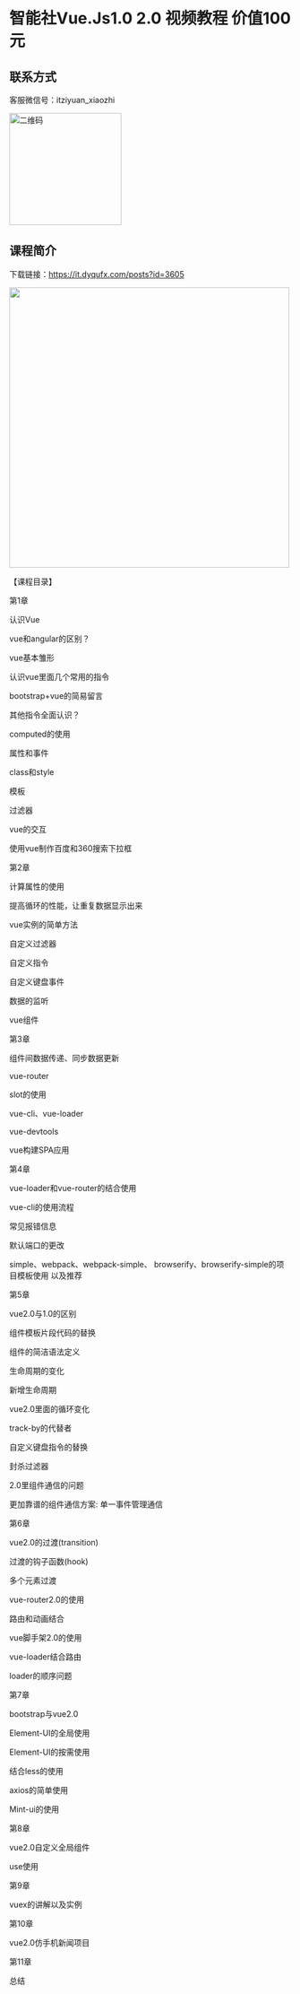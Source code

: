 # 智能社Vue.Js1.0 2.0 视频教程 价值100元

## 联系方式

客服微信号：itziyuan_xiaozhi

<img src="https://ziyuanyun.oss-cn-guangzhou.aliyuncs.com/common/20240614073449/666b82192834a.jpg" width="200" height="200" alt="二维码">

## 课程简介

下载链接：https://it.dyqufx.com/posts?id=3605

<img src="https://ziyuanyun.oss-cn-guangzhou.aliyuncs.com/yun/20240515185235/664493f3b4e65.jpg" width="500" alt="">

  

 【课程目录】

 第1章

 认识Vue

 vue和angular的区别？

 vue基本雏形

 认识vue里面几个常用的指令

 bootstrap+vue的简易留言

 其他指令全面认识？

 computed的使用

 属性和事件

 class和style

 模板

 过滤器

 vue的交互

 使用vue制作百度和360搜索下拉框

 第2章

 计算属性的使用

 提高循环的性能，让重复数据显示出来

 vue实例的简单方法

 自定义过滤器

 自定义指令

 自定义键盘事件

 数据的监听

 vue组件

 第3章

 组件间数据传递、同步数据更新

 vue-router

 slot的使用

 vue-cli、vue-loader

 vue-devtools

 vue构建SPA应用

 第4章

 vue-loader和vue-router的结合使用

 vue-cli的使用流程

 常见报错信息

 默认端口的更改

 simple、webpack、webpack-simple、 browserify、browserify-simple的项目模板使用 以及推荐

 第5章

 vue2.0与1.0的区别

 组件模板片段代码的替换

 组件的简洁语法定义

 生命周期的变化

 新增生命周期

 vue2.0里面的循环变化

 track-by的代替者

 自定义键盘指令的替换

 封杀过滤器

 2.0里组件通信的问题

 更加靠谱的组件通信方案: 单一事件管理通信

 第6章

 vue2.0的过渡(transition)

 过渡的钩子函数(hook)

 多个元素过渡

 vue-router2.0的使用

 路由和动画结合

 vue脚手架2.0的使用

 vue-loader结合路由

 loader的顺序问题

 第7章

 bootstrap与vue2.0

 Element-UI的全局使用

 Element-UI的按需使用

 结合less的使用

 axios的简单使用

 Mint-ui的使用

 第8章

 vue2.0自定义全局组件

 use使用

 第9章

 vuex的讲解以及实例

 第10章

 vue2.0仿手机新闻项目

 第11章

 总结

  